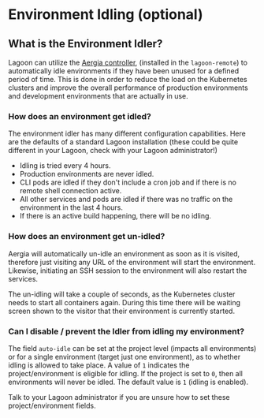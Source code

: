 # Environment Idling (optional)

## What is the Environment Idler?

Lagoon can utilize the [Aergia controller](https://github.com/amazeeio/aergia-controller), (installed in the `lagoon-remote`) to automatically idle environments if they have been unused for a defined period of time. This is done in order to reduce the load on the Kubernetes clusters and improve the overall performance of production environments and development environments that are actually in use.

### How does an environment get idled?

The environment idler has many different configuration capabilities. Here are the defaults of a standard Lagoon installation \(these could be quite different in your Lagoon, check with your Lagoon administrator!\)

* Idling is tried every 4 hours.
* Production environments are never idled.
* CLI pods are idled if they don't include a cron job and if there is no remote shell connection active.
* All other services and pods are idled if there was no traffic on the environment in the last 4 hours.
* If there is an active build happening, there will be no idling.

### How does an environment get un-idled?

Aergia will automatically un-idle an environment as soon as it is visited, therefore just visiting any URL of the environment will start the environment. Likewise, initiating an SSH session to the environment will also restart the services.

The un-idling will take a couple of seconds, as the Kubernetes cluster needs to start all containers again. During this time there will be waiting screen shown to the visitor that their environment is currently started.

### Can I disable / prevent the Idler from idling my environment?

The field `auto-idle` can be set at the project level \(impacts all environments\) or for a single environment \(target just one environment\), as to whether idling is allowed to take place. A value of `1` indicates the project/environment is eligible for idling. If the project is set to `0`, then all environments will never be idled. The default value is `1` \(idling is enabled\).

Talk to your Lagoon administrator if you are unsure how to set these project/environment fields.
